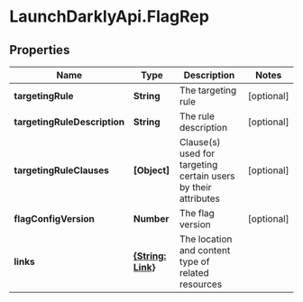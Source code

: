 # LaunchDarklyApi.FlagRep

## Properties

Name | Type | Description | Notes
------------ | ------------- | ------------- | -------------
**targetingRule** | **String** | The targeting rule | [optional] 
**targetingRuleDescription** | **String** | The rule description | [optional] 
**targetingRuleClauses** | **[Object]** | Clause(s) used for targeting certain users by their attributes | [optional] 
**flagConfigVersion** | **Number** | The flag version | [optional] 
**links** | [**{String: Link}**](Link.md) | The location and content type of related resources | 


